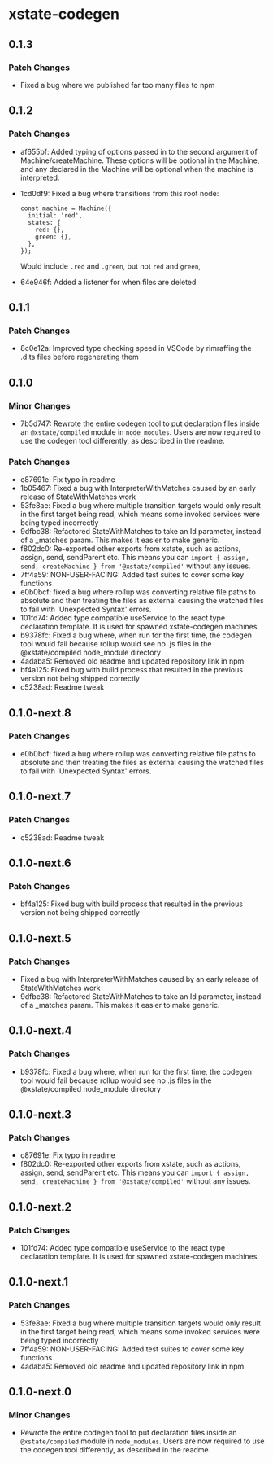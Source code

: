 # xstate-codegen

## 0.1.3

### Patch Changes

- Fixed a bug where we published far too many files to npm

## 0.1.2

### Patch Changes

- af655bf: Added typing of options passed in to the second argument of Machine/createMachine. These options will be optional in the Machine, and any declared in the Machine will be optional when the machine is interpreted.
- 1cd0df9: Fixed a bug where transitions from this root node:

  ```
  const machine = Machine({
    initial: 'red',
    states: {
      red: {},
      green: {},
    },
  });
  ```

  Would include `.red` and `.green`, but not `red` and `green`,

- 64e946f: Added a listener for when files are deleted

## 0.1.1

### Patch Changes

- 8c0e12a: Improved type checking speed in VSCode by rimraffing the .d.ts files before regenerating them

## 0.1.0

### Minor Changes

- 7b5d747: Rewrote the entire codegen tool to put declaration files inside an `@xstate/compiled` module in `node_modules`. Users are now required to use the codegen tool differently, as described in the readme.

### Patch Changes

- c87691e: Fix typo in readme
- 1b05467: Fixed a bug with InterpreterWithMatches caused by an early release of StateWithMatches work
- 53fe8ae: Fixed a bug where multiple transition targets would only result in the first target being read, which means some invoked services were being typed incorrectly
- 9dfbc38: Refactored StateWithMatches to take an Id parameter, instead of a \_matches param. This makes it easier to make generic.
- f802dc0: Re-exported other exports from xstate, such as actions, assign, send, sendParent etc. This means you can `import { assign, send, createMachine } from '@xstate/compiled'` without any issues.
- 7ff4a59: NON-USER-FACING: Added test suites to cover some key functions
- e0b0bcf: fixed a bug where rollup was converting relative file paths to absolute and then treating the files as external causing the watched files to fail with 'Unexpected Syntax' errors.
- 101fd74: Added type compatible useService to the react type declaration template. It is used for spawned xstate-codegen machines.
- b9378fc: Fixed a bug where, when run for the first time, the codegen tool would fail because rollup would see no .js files in the @xstate/compiled node_module directory
- 4adaba5: Removed old readme and updated repository link in npm
- bf4a125: Fixed bug with build process that resulted in the previous version not being shipped correctly
- c5238ad: Readme tweak

## 0.1.0-next.8

### Patch Changes

- e0b0bcf: fixed a bug where rollup was converting relative file paths to absolute and then treating the files as external causing the watched files to fail with 'Unexpected Syntax' errors.

## 0.1.0-next.7

### Patch Changes

- c5238ad: Readme tweak

## 0.1.0-next.6

### Patch Changes

- bf4a125: Fixed bug with build process that resulted in the previous version not being shipped correctly

## 0.1.0-next.5

### Patch Changes

- Fixed a bug with InterpreterWithMatches caused by an early release of StateWithMatches work
- 9dfbc38: Refactored StateWithMatches to take an Id parameter, instead of a \_matches param. This makes it easier to make generic.

## 0.1.0-next.4

### Patch Changes

- b9378fc: Fixed a bug where, when run for the first time, the codegen tool would fail because rollup would see no .js files in the @xstate/compiled node_module directory

## 0.1.0-next.3

### Patch Changes

- c87691e: Fix typo in readme
- f802dc0: Re-exported other exports from xstate, such as actions, assign, send, sendParent etc. This means you can `import { assign, send, createMachine } from '@xstate/compiled'` without any issues.

## 0.1.0-next.2

### Patch Changes

- 101fd74: Added type compatible useService to the react type declaration template. It is used for spawned xstate-codegen machines.

## 0.1.0-next.1

### Patch Changes

- 53fe8ae: Fixed a bug where multiple transition targets would only result in the first target being read, which means some invoked services were being typed incorrectly
- 7ff4a59: NON-USER-FACING: Added test suites to cover some key functions
- 4adaba5: Removed old readme and updated repository link in npm

## 0.1.0-next.0

### Minor Changes

- Rewrote the entire codegen tool to put declaration files inside an `@xstate/compiled` module in `node_modules`. Users are now required to use the codegen tool differently, as described in the readme.
